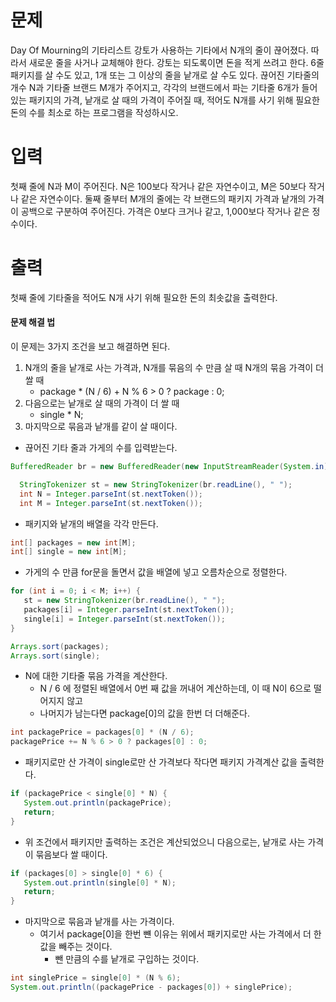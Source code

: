 # 문제
Day Of Mourning의 기타리스트 강토가 사용하는 기타에서 N개의 줄이 끊어졌다. 따라서 새로운 줄을 사거나 교체해야 한다. 강토는 되도록이면 돈을 적게 쓰려고 한다. 6줄 패키지를 살 수도 있고, 1개 또는 그 이상의 줄을 낱개로 살 수도 있다.
끊어진 기타줄의 개수 N과 기타줄 브랜드 M개가 주어지고, 각각의 브랜드에서 파는 기타줄 6개가 들어있는 패키지의 가격, 낱개로 살 때의 가격이 주어질 때, 적어도 N개를 사기 위해 필요한 돈의 수를 최소로 하는 프로그램을 작성하시오.

# 입력
첫째 줄에 N과 M이 주어진다. N은 100보다 작거나 같은 자연수이고, M은 50보다 작거나 같은 자연수이다. 둘째 줄부터 M개의 줄에는 각 브랜드의 패키지 가격과 낱개의 가격이 공백으로 구분하여 주어진다. 가격은 0보다 크거나 같고, 1,000보다 작거나 같은 정수이다.

# 출력
첫째 줄에 기타줄을 적어도 N개 사기 위해 필요한 돈의 최솟값을 출력한다.


#### 문제 해결 법
이 문제는 3가지 조건을 보고 해결하면 된다.   
1. N개의 줄을 낱개로 사는 가격과, N개를 묶음의 수 만큼 살 때 N개의 묶음 가격이 더 쌀 때
   - package * (N / 6) + N % 6 > 0 ? package : 0;
2. 다음으로는 낱개로 살 때의 가격이 더 쌀 때
   - single * N;
3. 마지막으로 묶음과 낱개를 같이 살 때이다.

- 끊어진 기타 줄과 가게의 수를 입력받는다.
```java
BufferedReader br = new BufferedReader(new InputStreamReader(System.in));

  StringTokenizer st = new StringTokenizer(br.readLine(), " ");
  int N = Integer.parseInt(st.nextToken());
  int M = Integer.parseInt(st.nextToken());
```
- 패키지와 낱개의 배열을 각각 만든다.
```java
int[] packages = new int[M];
int[] single = new int[M];
```
- 가게의 수 만큼 for문을 돌면서 값을 배열에 넣고 오름차순으로 정렬한다.
```java
for (int i = 0; i < M; i++) {
   st = new StringTokenizer(br.readLine(), " ");
   packages[i] = Integer.parseInt(st.nextToken());
   single[i] = Integer.parseInt(st.nextToken());
}

Arrays.sort(packages);
Arrays.sort(single);
```
- N에 대한 기타줄 묶음 가격을 계산한다.
  - N / 6 에 정렬된 배열에서 0번 째 값을 꺼내어 계산하는데, 이 때 N이 6으로 떨어지지 않고
  - 나머지가 남는다면 package[0]의 값을 한번 더 더해준다.
```java
int packagePrice = packages[0] * (N / 6);
packagePrice += N % 6 > 0 ? packages[0] : 0;
```
- 패키지로만 산 가격이 single로만 산 가격보다 작다면 패키지 가격계산 값을 출력한다.
```java
if (packagePrice < single[0] * N) {
   System.out.println(packagePrice);
   return;
}
```
- 위 조건에서 패키지만 출력하는 조건은 계산되었으니 다음으로는, 낱개로 사는 가격이 묶음보다 쌀 때이다.
```java
if (packages[0] > single[0] * 6) {
   System.out.println(single[0] * N);
   return;
}
```
- 마지막으로 묶음과 낱개를 사는 가격이다.
  - 여기서 package[0]을 한번 뺸 이유는 위에서 패키지로만 사는 가격에서 더 한 값을 빼주는 것이다.
    - 뺀 만큼의 수를 낱개로 구입하는 것이다.
```java
int singlePrice = single[0] * (N % 6);
System.out.println((packagePrice - packages[0]) + singlePrice);
```
